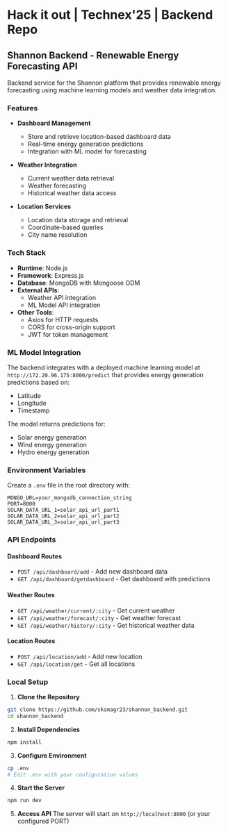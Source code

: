 # Hack it out | Technex'25 | Backend Repo

## Shannon Backend - Renewable Energy Forecasting API

Backend service for the Shannon platform that provides renewable energy forecasting using machine learning models and weather data integration.

### Features

- **Dashboard Management**
  - Store and retrieve location-based dashboard data
  - Real-time energy generation predictions
  - Integration with ML model for forecasting

- **Weather Integration**
  - Current weather data retrieval
  - Weather forecasting
  - Historical weather data access

- **Location Services**
  - Location data storage and retrieval
  - Coordinate-based queries
  - City name resolution

### Tech Stack

- **Runtime**: Node.js
- **Framework**: Express.js
- **Database**: MongoDB with Mongoose ODM
- **External APIs**: 
  - Weather API integration
  - ML Model API integration
- **Other Tools**:
  - Axios for HTTP requests
  - CORS for cross-origin support
  - JWT for token management

### ML Model Integration

The backend integrates with a deployed machine learning model at `http://172.20.96.175:8000/predict` that provides energy generation predictions based on:

- Latitude
- Longitude
- Timestamp

The model returns predictions for:
- Solar energy generation
- Wind energy generation
- Hydro energy generation

### Environment Variables

Create a `.env` file in the root directory with:

```env
MONGO_URL=your_mongodb_connection_string
PORT=8000
SOLAR_DATA_URL_1=solar_api_url_part1
SOLAR_DATA_URL_2=solar_api_url_part2
SOLAR_DATA_URL_3=solar_api_url_part3
```

### API Endpoints

#### Dashboard Routes
- `POST /api/dashboard/add` - Add new dashboard data
- `GET /api/dashboard/getdashboard` - Get dashboard with predictions

#### Weather Routes
- `GET /api/weather/current/:city` - Get current weather
- `GET /api/weather/forecast/:city` - Get weather forecast
- `GET /api/weather/history/:city` - Get historical weather data

#### Location Routes
- `POST /api/location/add` - Add new location
- `GET /api/location/get` - Get all locations

### Local Setup

1. **Clone the Repository**
```bash
git clone https://github.com/sksmagr23/shannon_backend.git
cd shannon_backend
```

2. **Install Dependencies**
```bash
npm install
```

3. **Configure Environment**
```bash
cp .env
# Edit .env with your configuration values
```

4. **Start the Server**
```bash
npm run dev
```

5. **Access API**
The server will start on `http://localhost:8000` (or your configured PORT)


